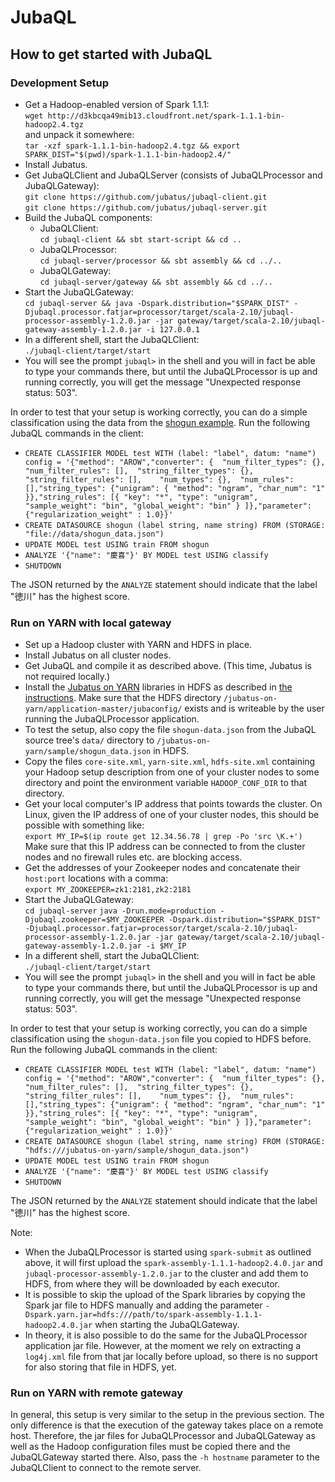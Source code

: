 JubaQL
======

How to get started with JubaQL
------------------------------

### Development Setup

* Get a Hadoop-enabled version of Spark 1.1.1:  
  `wget http://d3kbcqa49mib13.cloudfront.net/spark-1.1.1-bin-hadoop2.4.tgz`  
  and unpack it somewhere:  
  `tar -xzf spark-1.1.1-bin-hadoop2.4.tgz && export SPARK_DIST="$(pwd)/spark-1.1.1-bin-hadoop2.4/"`
* Install Jubatus.
* Get JubaQLClient and JubaQLServer (consists of JubaQLProcessor and JubaQLGateway):  
  `git clone https://github.com/jubatus/jubaql-client.git`  
  `git clone https://github.com/jubatus/jubaql-server.git`
* Build the JubaQL components:
    * JubaQLClient:  
      `cd jubaql-client && sbt start-script && cd ..`
    * JubaQLProcessor:  
      `cd jubaql-server/processor && sbt assembly && cd ../..`
    * JubaQLGateway:  
      `cd jubaql-server/gateway && sbt assembly && cd ../..`
* Start the JubaQLGateway:  
  `cd jubaql-server && java -Dspark.distribution="$SPARK_DIST" -Djubaql.processor.fatjar=processor/target/scala-2.10/jubaql-processor-assembly-1.2.0.jar -jar gateway/target/scala-2.10/jubaql-gateway-assembly-1.2.0.jar -i 127.0.0.1`
* In a different shell, start the JubaQLClient:  
  `./jubaql-client/target/start`
* You will see the prompt `jubaql>` in the shell and you will in fact be able to type your commands there, but until the JubaQLProcessor is up and running correctly, you will get the message "Unexpected response status: 503".

In order to test that your setup is working correctly, you can do a simple classification using the data from the [shogun example](https://github.com/jubatus/jubatus-example/tree/master/shogun). Run the following JubaQL commands in the client:

* `CREATE CLASSIFIER MODEL test WITH (label: "label", datum: "name") config = '{"method": "AROW","converter": {  "num_filter_types": {},  "num_filter_rules": [],  "string_filter_types": {},   "string_filter_rules": [],    "num_types": {},  "num_rules": [],"string_types": {"unigram": { "method": "ngram", "char_num": "1" }},"string_rules": [{ "key": "*", "type": "unigram", "sample_weight": "bin", "global_weight": "bin" } ]},"parameter": {"regularization_weight" : 1.0}}'`
* `CREATE DATASOURCE shogun (label string, name string) FROM (STORAGE: "file://data/shogun_data.json")`
* `UPDATE MODEL test USING train FROM shogun`
* `ANALYZE '{"name": "慶喜"}' BY MODEL test USING classify`
* `SHUTDOWN`

The JSON returned by the `ANALYZE` statement should indicate that the label "徳川" has the highest score.

### Run on YARN with local gateway

* Set up a Hadoop cluster with YARN and HDFS in place.
* Install Jubatus on all cluster nodes.
* Get JubaQL and compile it as described above. (This time, Jubatus is not required locally.)
* Install the [Jubatus on YARN](https://github.com/jubatus/jubatus-on-yarn) libraries in HDFS as described in [the instructions](https://github.com/jubatus/jubatus-on-yarn/blob/master/document/%E3%83%93%E3%83%AB%E3%83%89%E3%83%BB%E5%88%A9%E7%94%A8%E6%89%8B%E9%A0%86%E6%9B%B8.md#%E5%AE%9F%E8%A1%8C%E3%81%AB%E5%BF%85%E8%A6%81%E3%81%AA%E3%83%95%E3%82%A1%E3%82%A4%E3%83%AB%E3%81%AE%E6%BA%96%E5%82%99). Make sure that the HDFS directory `/jubatus-on-yarn/application-master/jubaconfig/` exists and is writeable by the user running the JubaQLProcessor application.
* To test the setup, also copy the file `shogun-data.json` from the JubaQL source tree's `data/` directory to `/jubatus-on-yarn/sample/shogun_data.json` in HDFS.
* Copy the files `core-site.xml`, `yarn-site.xml`, `hdfs-site.xml` containing your Hadoop setup description from one of your cluster nodes to some directory and point the environment variable `HADOOP_CONF_DIR` to that directory.
* Get your local computer's IP address that points towards the cluster. On Linux, given the IP address of one of your cluster nodes, this should be possible with something like:  
  `export MY_IP=$(ip route get 12.34.56.78 | grep -Po 'src \K.+')`  
  Make sure that this IP address can be connected to from the cluster nodes and no firewall rules etc. are blocking access.
* Get the addresses of your Zookeeper nodes and concatenate their `host:port` locations with a comma:  
  `export MY_ZOOKEEPER=zk1:2181,zk2:2181`
* Start the JubaQLGateway:  
  `cd jubaql-server`
  `java -Drun.mode=production -Djubaql.zookeeper=$MY_ZOOKEEPER -Dspark.distribution="$SPARK_DIST" -Djubaql.processor.fatjar=processor/target/scala-2.10/jubaql-processor-assembly-1.2.0.jar -jar gateway/target/scala-2.10/jubaql-gateway-assembly-1.2.0.jar -i $MY_IP`
* In a different shell, start the JubaQLClient:  
  `./jubaql-client/target/start`
* You will see the prompt `jubaql>` in the shell and you will in fact be able to type your commands there, but until the JubaQLProcessor is up and running correctly, you will get the message "Unexpected response status: 503".

In order to test that your setup is working correctly, you can do a simple classification using the `shogun-data.json` file you copied to HDFS before. Run the following JubaQL commands in the client:

* `CREATE CLASSIFIER MODEL test WITH (label: "label", datum: "name") config = '{"method": "AROW","converter": {  "num_filter_types": {},  "num_filter_rules": [],  "string_filter_types": {},   "string_filter_rules": [],    "num_types": {},  "num_rules": [],"string_types": {"unigram": { "method": "ngram", "char_num": "1" }},"string_rules": [{ "key": "*", "type": "unigram", "sample_weight": "bin", "global_weight": "bin" } ]},"parameter": {"regularization_weight" : 1.0}}'`
* `CREATE DATASOURCE shogun (label string, name string) FROM (STORAGE: "hdfs:///jubatus-on-yarn/sample/shogun_data.json")`
* `UPDATE MODEL test USING train FROM shogun`
* `ANALYZE '{"name": "慶喜"}' BY MODEL test USING classify`
* `SHUTDOWN`

The JSON returned by the `ANALYZE` statement should indicate that the label "徳川" has the highest score.

Note:
* When the JubaQLProcessor is started using `spark-submit` as outlined above, it will first upload the `spark-assembly-1.1.1-hadoop2.4.0.jar` and `jubaql-processor-assembly-1.2.0.jar` to the cluster and add them to HDFS, from where they will be downloaded by each executor.
* It is possible to skip the upload of the Spark libraries by copying the Spark jar file to HDFS manually and adding the parameter `-Dspark.yarn.jar=hdfs:///path/to/spark-assembly-1.1.1-hadoop2.4.0.jar` when starting the JubaQLGateway.
* In theory, it is also possible to do the same for the JubaQLProcessor application jar file. However, at the moment we rely on extracting a `log4j.xml` file from that jar locally before upload, so there is no support for also storing that file in HDFS, yet.

### Run on YARN with remote gateway

In general, this setup is very similar to the setup in the previous section. The only difference is that the execution of the gateway takes place on a remote host. Therefore, the jar files for JubaQLProcessor and JubaQLGateway as well as the Hadoop configuration files must be copied there and the JubaQLGateway started there. Also, pass the `-h hostname` parameter to the JubaQLClient to connect to the remote server.
